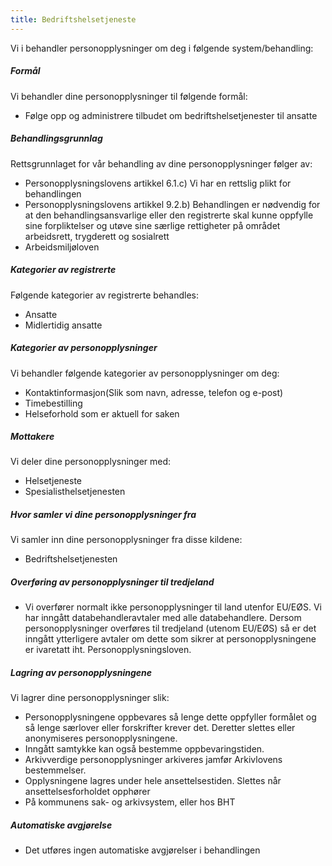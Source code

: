 ```yaml
---
title: Bedriftshelsetjeneste
---
```



  

Vi i behandler personopplysninger om deg i følgende system/behandling:

  

##### Formål

Vi behandler dine personopplysninger til følgende formål:

*   Følge opp og administrere tilbudet om bedriftshelsetjenester til ansatte

##### Behandlingsgrunnlag

Rettsgrunnlaget for vår behandling av dine personopplysninger følger av:

*   Personopplysningslovens artikkel 6.1.c) Vi har en rettslig plikt for behandlingen
*   Personopplysningslovens artikkel 9.2.b) Behandlingen er nødvendig for at den behandlingsansvarlige eller den registrerte skal kunne oppfylle sine forpliktelser og utøve sine særlige rettigheter på området arbeidsrett, trygderett og sosialrett
*   Arbeidsmiljøloven

##### Kategorier av registrerte

Følgende kategorier av registrerte behandles:

*   Ansatte
*   Midlertidig ansatte

##### Kategorier av personopplysninger

Vi behandler følgende kategorier av personopplysninger om deg:

*   Kontaktinformasjon(Slik som navn, adresse, telefon og e-post)
*   Timebestilling
*   Helseforhold som er aktuell for saken

##### Mottakere

Vi deler dine personopplysninger med:

*   Helsetjeneste
*   Spesialisthelsetjenesten

##### Hvor samler vi dine personopplysninger fra

Vi samler inn dine personopplysninger fra disse kildene:

*   Bedriftshelsetjenesten

##### Overføring av personopplysninger til tredjeland

*   Vi overfører normalt ikke personopplysninger til land utenfor EU/EØS. Vi har inngått databehandleravtaler med alle databehandlere. Dersom personopplysninger overføres til tredjeland (utenom EU/EØS) så er det inngått ytterligere avtaler om dette som sikrer at personopplysningene er ivaretatt iht. Personopplysningsloven.

##### Lagring av personopplysningene

Vi lagrer dine personopplysninger slik:

*   Personopplysningene oppbevares så lenge dette oppfyller formålet og så lenge særlover eller forskrifter krever det. Deretter slettes eller anonymiseres personopplysningene.
*   Inngått samtykke kan også bestemme oppbevaringstiden.
*   Arkivverdige personopplysninger arkiveres jamfør Arkivlovens bestemmelser.
*   Opplysningene lagres under hele ansettelsestiden. Slettes når ansettelsesforholdet opphører
*   På kommunens sak- og arkivsystem, eller hos BHT

##### Automatiske avgjørelse

*   Det utføres ingen automatiske avgjørelser i behandlingen